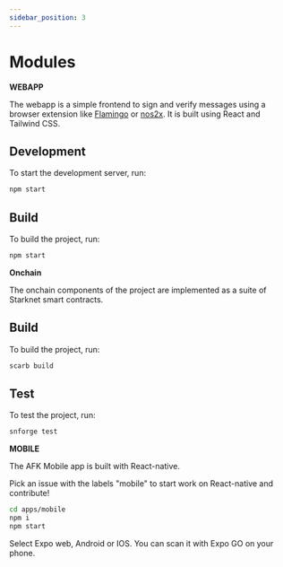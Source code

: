 ```yaml
---
sidebar_position: 3
---
```


# Modules

**WEBAPP**

The webapp is a simple frontend to sign and verify messages using a browser extension like [Flamingo](https://www.getflamingo.org/) or [nos2x](https://github.com/fiatjaf/nos2x/). It is built using React and Tailwind CSS.

## Development

To start the development server, run:

```bash
npm start
```

## Build

To build the project, run:

```bash
npm start
```

**Onchain**

The onchain components of the project are implemented as a suite of Starknet smart contracts.

## Build

To build the project, run:

```bash
scarb build
```

## Test

To test the project, run:

```bash
snforge test
```

**MOBILE**

The AFK Mobile app is built with React-native.

Pick an issue with the labels "mobile" to start work on React-native and contribute!

```bash
cd apps/mobile
npm i
npm start
```

Select Expo web, Android or IOS. You can scan it with Expo GO on your phone.
